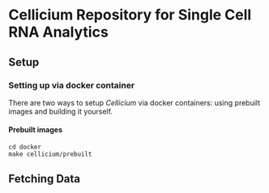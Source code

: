 # Cellicium Repository for Single Cell RNA Analytics 

## Setup

### Setting up via docker container
There are two ways to setup *Cellicium* via docker containers: using prebuilt images and building it yourself. 

#### Prebuilt images

```
cd docker
make cellicium/prebuilt
```

## Fetching Data

